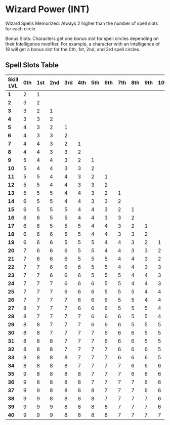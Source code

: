 # Wizard Power (INT)

Wizard Spells Memorized: Always 2 higher than the number of spell slots for each circle.

Bonus Slots: Characters get one bonus slot for spell circles depending on their Intelligence modifier. For example, a character with an Intelligence of 18 will get a bonus slot for the 0th, 1st, 2nd, and 3rd spell circles.

## Spell Slots Table

| Skill LVL | 0th | 1st | 2nd | 3rd | 4th | 5th | 6th | 7th | 8th | 9th | 10th | 11th | 12th | 13th | 14th | 15th | 16th | 17th | 18th | 19th | 20th |
| ---      | --- | --- | --- | --- | --- | --- | --- | --- | --- | --- | ---  | ---  | ---  | ---  | ---  | ---  | ---  | ---  | ---  | ---  | ---  |
| **1**    | 2   | 1   |     |     |     |     |     |     |     |     |      |      |      |      |      |      |      |      |      |      |      |
| **2**    | 3   | 2   |     |     |     |     |     |     |     |     |      |      |      |      |      |      |      |      |      |      |      |
| **3**    | 3   | 2   | 1   |     |     |     |     |     |     |     |      |      |      |      |      |      |      |      |      |      |      |
| **4**    | 3   | 3   | 2   |     |     |     |     |     |     |     |      |      |      |      |      |      |      |      |      |      |      |
| **5**    | 4   | 3   | 2   | 1   |     |     |     |     |     |     |      |      |      |      |      |      |      |      |      |      |      |
| **6**    | 4   | 3   | 3   | 2   |     |     |     |     |     |     |      |      |      |      |      |      |      |      |      |      |      |
| **7**    | 4   | 4   | 3   | 2   | 1   |     |     |     |     |     |      |      |      |      |      |      |      |      |      |      |      |
| **8**    | 4   | 4   | 3   | 3   | 2   |     |     |     |     |     |      |      |      |      |      |      |      |      |      |      |      |
| **9**    | 5   | 4   | 4   | 3   | 2   | 1   |     |     |     |     |      |      |      |      |      |      |      |      |      |      |      |
| **10**   | 5   | 4   | 4   | 3   | 3   | 2   |     |     |     |     |      |      |      |      |      |      |      |      |      |      |      |
| **11**   | 5   | 5   | 4   | 4   | 3   | 2   | 1   |     |     |     |      |      |      |      |      |      |      |      |      |      |      |
| **12**   | 5   | 5   | 4   | 4   | 3   | 3   | 2   |     |     |     |      |      |      |      |      |      |      |      |      |      |      |
| **13**   | 5   | 5   | 5   | 4   | 4   | 3   | 2   | 1   |     |     |      |      |      |      |      |      |      |      |      |      |      |
| **14**   | 6   | 5   | 5   | 4   | 4   | 3   | 3   | 2   |     |     |      |      |      |      |      |      |      |      |      |      |      |
| **15**   | 6   | 5   | 5   | 5   | 4   | 4   | 3   | 2   | 1   |     |      |      |      |      |      |      |      |      |      |      |      |
| **16**   | 6   | 6   | 5   | 5   | 4   | 4   | 3   | 3   | 2   |     |      |      |      |      |      |      |      |      |      |      |      |
| **17**   | 6   | 6   | 5   | 5   | 5   | 4   | 4   | 3   | 2   | 1   |      |      |      |      |      |      |      |      |      |      |      |
| **18**   | 6   | 6   | 6   | 5   | 5   | 4   | 4   | 3   | 3   | 2   |      |      |      |      |      |      |      |      |      |      |      |
| **19**   | 6   | 6   | 6   | 5   | 5   | 5   | 4   | 4   | 3   | 2   | 1    |      |      |      |      |      |      |      |      |      |      |
| **20**   | 7   | 6   | 6   | 6   | 5   | 5   | 4   | 4   | 3   | 3   | 2    |      |      |      |      |      |      |      |      |      |      |
| **21**   | 7   | 6   | 6   | 6   | 5   | 5   | 5   | 4   | 4   | 3   | 2    | 1    |      |      |      |      |      |      |      |      |      |
| **22**   | 7   | 7   | 6   | 6   | 6   | 5   | 5   | 4   | 4   | 3   | 3    | 2    |      |      |      |      |      |      |      |      |      |
| **23**   | 7   | 7   | 6   | 6   | 6   | 5   | 5   | 5   | 4   | 4   | 3    | 2    | 1    |      |      |      |      |      |      |      |      |
| **24**   | 7   | 7   | 7   | 6   | 6   | 6   | 5   | 5   | 4   | 4   | 3    | 3    | 2    |      |      |      |      |      |      |      |      |
| **25**   | 7   | 7   | 7   | 6   | 6   | 6   | 5   | 5   | 5   | 4   | 4    | 3    | 2    | 1    |      |      |      |      |      |      |      |
| **26**   | 7   | 7   | 7   | 7   | 6   | 6   | 6   | 5   | 5   | 4   | 4    | 3    | 3    | 2    |      |      |      |      |      |      |      |
| **27**   | 8   | 7   | 7   | 7   | 6   | 6   | 6   | 5   | 5   | 5   | 4    | 4    | 3    | 2    | 1    |      |      |      |      |      |      |
| **28**   | 8   | 7   | 7   | 7   | 7   | 6   | 6   | 6   | 5   | 5   | 4    | 4    | 3    | 3    | 2    |      |      |      |      |      |      |
| **29**   | 8   | 8   | 7   | 7   | 7   | 6   | 6   | 6   | 5   | 5   | 5    | 4    | 4    | 3    | 2    | 1    |      |      |      |      |      |
| **30**   | 8   | 8   | 7   | 7   | 7   | 7   | 6   | 6   | 6   | 5   | 5    | 4    | 4    | 3    | 3    | 2    |      |      |      |      |      |
| **31**   | 8   | 8   | 8   | 7   | 7   | 7   | 6   | 6   | 6   | 5   | 5    | 5    | 4    | 4    | 3    | 2    | 1    |      |      |      |      |
| **32**   | 8   | 8   | 8   | 7   | 7   | 7   | 7   | 6   | 6   | 6   | 5    | 5    | 4    | 4    | 3    | 3    | 2    |      |      |      |      |
| **33**   | 8   | 8   | 8   | 8   | 7   | 7   | 7   | 6   | 6   | 6   | 5    | 5    | 5    | 4    | 4    | 3    | 2    | 1    |      |      |      |
| **34**   | 8   | 8   | 8   | 8   | 7   | 7   | 7   | 7   | 6   | 6   | 6    | 5    | 5    | 4    | 4    | 3    | 3    | 2    |      |      |      |
| **35**   | 9   | 8   | 8   | 8   | 8   | 7   | 7   | 7   | 6   | 6   | 6    | 5    | 5    | 5    | 4    | 4    | 3    | 2    | 1    |      |      |
| **36**   | 9   | 8   | 8   | 8   | 8   | 7   | 7   | 7   | 7   | 6   | 6    | 6    | 5    | 5    | 4    | 4    | 3    | 3    | 2    |      |      |
| **37**   | 9   | 9   | 8   | 8   | 8   | 8   | 7   | 7   | 7   | 6   | 6    | 6    | 5    | 5    | 5    | 4    | 4    | 3    | 2    | 1    |      |
| **38**   | 9   | 9   | 8   | 8   | 8   | 8   | 7   | 7   | 7   | 7   | 6    | 6    | 6    | 5    | 5    | 4    | 4    | 3    | 3    | 2    |      |
| **39**   | 9   | 9   | 9   | 8   | 8   | 8   | 8   | 7   | 7   | 7   | 6    | 6    | 6    | 5    | 5    | 5    | 4    | 4    | 3    | 2    | 1    |
| **40**   | 9   | 9   | 9   | 8   | 8   | 8   | 8   | 7   | 7   | 7   | 7    | 6    | 6    | 6    | 5    | 5    | 4    | 4    | 3    | 3    | 2    |

